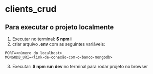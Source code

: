 # clients_crud

## Para executar o projeto localmente 

1. Executar no terminal: <b>$ npm i</b>
2. criar arquivo <b>.env</b> com as seguintes variáveis: 
```
PORT=<número do localhost>
MONGODB_URI=<link-de-conexão-com-o-banco-mongodb>
```

3. Executar: <b>$ npm run dev</b> no terminal para rodar projeto no browser